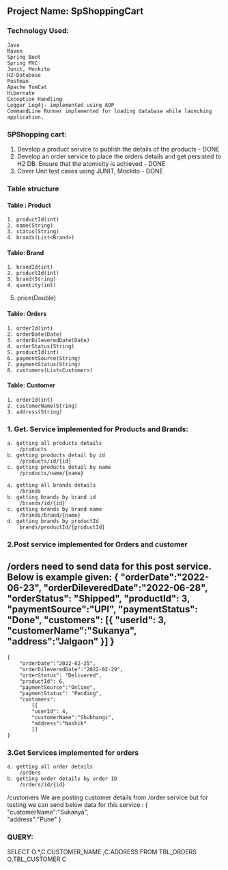 ## Project Name: SpShoppingCart

### Technology Used:
	Java
	Maven
	Spring Boot
	Spring MVC
	Junit, Mockito
	H2-Database
	Postman
	Apache TomCat
	Hibernate
	Exception Handling
	Logger Log4j- implemented using AOP
	CommandLine Runner implemented for loading database while launching application.

### SPShopping cart:
1. Develop a product service to publish the details of the products - DONE
2. Develop an order service to place the orders details and get persisted to H2 DB. Ensure that the atomicity is achieved - DONE
3. Cover Unit test cases using JUNIT, Mockito - DONE

### Table structure 

#### Table : Product
	1. productId(int)
	2. name(String)
	3. status(String)
	4. brands(List<Brand>)

#### Table: Brand
	1. brandId(int)
	2. productId(int)
	3. brand(String)
	4. quantity(int)
  5. price(Double)

#### Table: Orders
	1. orderId(int)
	2. orderDate(Date)
	3. orderDileveredDate(Date)
	4. orderStatus(String)
	5. productId(int)
	6. paymentSource(String)
	7. paymentStatus(String)
	8. customers(List<Customer>)

#### Table: Customer
	1. orderId(int)
	2. customerName(String)
	3. address(String)
	

### 1. Get. Service implemented for Products and Brands:
	a. getting all products details
		/products
	b. getting products detail by id
		/products/id/{id}
	c. getting products detail by name
		/products/name/{name}

	a. getting all brands details
		/brands
	b. getting brands by brand id
		/brands/id/{id}
	c. getting brands by brand name
		/brands/brand/{name}
	d. getting brands by productId
 		brands/productId/{productId}

### 2.Post service implemented for Orders and customer
 
 /orders
	need to send data for this post service. Below is example given:
	{
		"orderDate":"2022-06-23",
		"orderDileveredDate":"2022-06-28",
		"orderStatus": "Shipped",
		"productId": 3,
		"paymentSource":"UPI",
		"paymentStatus": "Done",
		"customers":
			[{
			"userId": 3,
			"customerName":"Sukanya",
			"address":"Jalgaon"
			}]
	}
-------------------------------------------------------
	{
		"orderDate":"2022-02-25",
		"orderDileveredDate":"2022-02-29",
		"orderStatus": "Delivered",
		"productId": 6,
		"paymentSource":"Online",
		"paymentStatus": "Pending",
		"customers":
			[{
			"userId": 4,
			"customerName":"Shubhangi",
			"address":"Nashik"
			}]
	}

### 3.Get Services implemented for orders
	a. getting all order details
		/orders
	b. getting order details by order ID
		/orders/id/{id}

/customers
	We are posting customer details from /order service but for testing we can send below data for this service :
	{    
  		 "customerName":"Sukanya",    
   		 "address":"Pune"
	}

### QUERY:
SELECT O.*,C.CUSTOMER_NAME ,C.ADDRESS  FROM TBL_ORDERS O,TBL_CUSTOMER C


